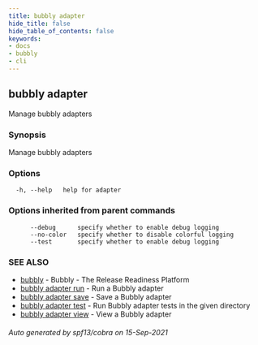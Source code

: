 ```yaml
---
title: bubbly adapter
hide_title: false
hide_table_of_contents: false
keywords:
- docs
- bubbly
- cli
---
```

## bubbly adapter

Manage bubbly adapters

### Synopsis

Manage bubbly adapters

### Options

```
  -h, --help   help for adapter
```

### Options inherited from parent commands

```
      --debug      specify whether to enable debug logging
      --no-color   specify whether to disable colorful logging
      --test       specify whether to enable debug logging
```

### SEE ALSO

* [bubbly](bubbly.md)	 - Bubbly - The Release Readiness Platform
* [bubbly adapter run](bubbly_adapter_run.md)	 - Run a Bubbly adapter
* [bubbly adapter save](bubbly_adapter_save.md)	 - Save a Bubbly adapter
* [bubbly adapter test](bubbly_adapter_test.md)	 - Run Bubbly adapter tests in the given directory
* [bubbly adapter view](bubbly_adapter_view.md)	 - View a Bubbly adapter

###### Auto generated by spf13/cobra on 15-Sep-2021
